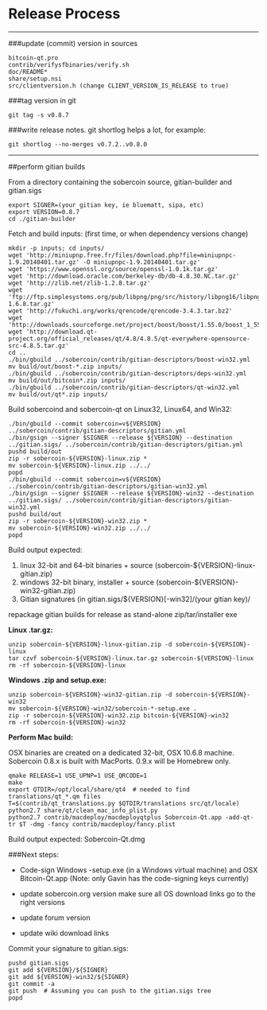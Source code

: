 Release Process
====================

* * *

###update (commit) version in sources


	bitcoin-qt.pro
	contrib/verifysfbinaries/verify.sh
	doc/README*
	share/setup.nsi
	src/clientversion.h (change CLIENT_VERSION_IS_RELEASE to true)

###tag version in git

	git tag -s v0.8.7

###write release notes. git shortlog helps a lot, for example:

	git shortlog --no-merges v0.7.2..v0.8.0

* * *

##perform gitian builds

 From a directory containing the sobercoin source, gitian-builder and gitian.sigs
  
	export SIGNER=(your gitian key, ie bluematt, sipa, etc)
	export VERSION=0.8.7
	cd ./gitian-builder

 Fetch and build inputs: (first time, or when dependency versions change)

	mkdir -p inputs; cd inputs/
	wget 'http://miniupnp.free.fr/files/download.php?file=miniupnpc-1.9.20140401.tar.gz' -O miniupnpc-1.9.20140401.tar.gz'
	wget 'https://www.openssl.org/source/openssl-1.0.1k.tar.gz'
	wget 'http://download.oracle.com/berkeley-db/db-4.8.30.NC.tar.gz'
	wget 'http://zlib.net/zlib-1.2.8.tar.gz'
	wget 'ftp://ftp.simplesystems.org/pub/libpng/png/src/history/libpng16/libpng-1.6.8.tar.gz'
	wget 'http://fukuchi.org/works/qrencode/qrencode-3.4.3.tar.bz2'
	wget 'http://downloads.sourceforge.net/project/boost/boost/1.55.0/boost_1_55_0.tar.bz2'
	wget 'http://download.qt-project.org/official_releases/qt/4.8/4.8.5/qt-everywhere-opensource-src-4.8.5.tar.gz'
	cd ..
	./bin/gbuild ../sobercoin/contrib/gitian-descriptors/boost-win32.yml
	mv build/out/boost-*.zip inputs/
	./bin/gbuild ../sobercoin/contrib/gitian-descriptors/deps-win32.yml
	mv build/out/bitcoin*.zip inputs/
	./bin/gbuild ../sobercoin/contrib/gitian-descriptors/qt-win32.yml
	mv build/out/qt*.zip inputs/

 Build sobercoind and sobercoin-qt on Linux32, Linux64, and Win32:
  
	./bin/gbuild --commit sobercoin=v${VERSION} ../sobercoin/contrib/gitian-descriptors/gitian.yml
	./bin/gsign --signer $SIGNER --release ${VERSION} --destination ../gitian.sigs/ ../sobercoin/contrib/gitian-descriptors/gitian.yml
	pushd build/out
	zip -r sobercoin-${VERSION}-linux.zip *
	mv sobercoin-${VERSION}-linux.zip ../../
	popd
	./bin/gbuild --commit sobercoin=v${VERSION} ../sobercoin/contrib/gitian-descriptors/gitian-win32.yml
	./bin/gsign --signer $SIGNER --release ${VERSION}-win32 --destination ../gitian.sigs/ ../sobercoin/contrib/gitian-descriptors/gitian-win32.yml
	pushd build/out
	zip -r sobercoin-${VERSION}-win32.zip *
	mv sobercoin-${VERSION}-win32.zip ../../
	popd

  Build output expected:

  1. linux 32-bit and 64-bit binaries + source (sobercoin-${VERSION}-linux-gitian.zip)
  2. windows 32-bit binary, installer + source (sobercoin-${VERSION}-win32-gitian.zip)
  3. Gitian signatures (in gitian.sigs/${VERSION}[-win32]/(your gitian key)/

repackage gitian builds for release as stand-alone zip/tar/installer exe

**Linux .tar.gz:**

	unzip sobercoin-${VERSION}-linux-gitian.zip -d sobercoin-${VERSION}-linux
	tar czvf sobercoin-${VERSION}-linux.tar.gz sobercoin-${VERSION}-linux
	rm -rf sobercoin-${VERSION}-linux

**Windows .zip and setup.exe:**

	unzip sobercoin-${VERSION}-win32-gitian.zip -d sobercoin-${VERSION}-win32
	mv sobercoin-${VERSION}-win32/sobercoin-*-setup.exe .
	zip -r sobercoin-${VERSION}-win32.zip bitcoin-${VERSION}-win32
	rm -rf sobercoin-${VERSION}-win32

**Perform Mac build:**

  OSX binaries are created on a dedicated 32-bit, OSX 10.6.8 machine.
  Sobercoin 0.8.x is built with MacPorts.  0.9.x will be Homebrew only.

	qmake RELEASE=1 USE_UPNP=1 USE_QRCODE=1
	make
	export QTDIR=/opt/local/share/qt4  # needed to find translations/qt_*.qm files
	T=$(contrib/qt_translations.py $QTDIR/translations src/qt/locale)
	python2.7 share/qt/clean_mac_info_plist.py
	python2.7 contrib/macdeploy/macdeployqtplus Sobercoin-Qt.app -add-qt-tr $T -dmg -fancy contrib/macdeploy/fancy.plist

 Build output expected: Sobercoin-Qt.dmg

###Next steps:

* Code-sign Windows -setup.exe (in a Windows virtual machine) and
  OSX Bitcoin-Qt.app (Note: only Gavin has the code-signing keys currently)

* update sobercoin.org version
  make sure all OS download links go to the right versions

* update forum version

* update wiki download links

Commit your signature to gitian.sigs:

	pushd gitian.sigs
	git add ${VERSION}/${SIGNER}
	git add ${VERSION}-win32/${SIGNER}
	git commit -a
	git push  # Assuming you can push to the gitian.sigs tree
	popd

